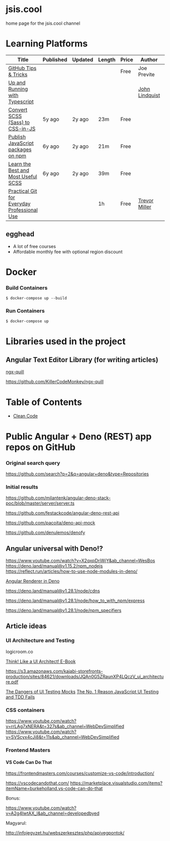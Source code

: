 # jsis.cool

home page for the jsis.cool channel

# Learning Platforms

| Title                                                                                                                 	| Published 	| Updated 	| Length 	| Price 	| Author                                                             	| Tags                	|
|-----------------------------------------------------------------------------------------------------------------------	|-----------	|---------	|--------	|-------	|--------------------------------------------------------------------	|---------------------	|
| [GitHub Tips & Tricks](https://egghead.io/courses/github-tips-tricks-6fc4)                                            	|           	|         	|        	| Free  	| Joe Previte                                                        	| github, git         	|
| [Up and Running with Typescript](https://egghead.io/courses/up-and-running-with-typescript)                           	|           	|         	|        	|       	| [John Lindquist](https://egghead.io/q/resources-by-john-lindquist) 	| typescript, ts      	|
| [Convert SCSS (Sass) to CSS-in-JS](https://egghead.io/courses/convert-scss-sass-to-css-in-js)                         	| 5y ago    	| 2y ago  	| 23m    	| Free  	|                                                                    	| css, scss, sass, js 	|
| [Publish JavaScript packages on npm](https://egghead.io/courses/publish-javascript-packages-on-npm)                   	| 6y ago    	| 2y ago  	| 21m    	| Free  	|                                                                    	|                     	|
| [Learn the Best and Most Useful SCSS](https://egghead.io/courses/learn-the-best-and-most-useful-scss)                 	| 6y ago    	| 2y ago  	| 39m    	| Free  	|                                                                    	| sass, scss, css     	|
| [Practical Git for Everyday Professional Use](https://egghead.io/courses/practical-git-for-everyday-professional-use) 	|           	|         	| 1h     	| Free  	| [Trevor Miller]( https://egghead.io/q/resources-by-trevor-miller ) 	| git                 	|           	|


[^1]: discount of 60% to account for differences in currencies.

## egghead

- A lot of free courses
- Affordable monthly fee with optional region discount

# Docker

### Build Containers

`$ docker-compose up --build`

### Run Containers

`$ docker-compose up`

# Libraries used in the project

## Angular Text Editor Library (for writing articles)

[ngx-quill](https://www.npmjs.com/package/ngx-quill)

https://github.com/KillerCodeMonkey/ngx-quill

# Table of Contents

- [Clean Code](https://htmlpreview.github.io/?https://github.com/webpreneur/jsis.cool/blob/main/clean-code/index.html)

# Public Angular + Deno (REST) app repos on GitHub

### Original search query

https://github.com/search?p=2&q=angular+deno&type=Repositories

### Initial results

https://github.com/milantenk/angular-deno-stack-poc/blob/master/server/server.ts

https://github.com/festackcode/angular-deno-rest-api

https://github.com/pacoita/deno-api-mock

https://github.com/denulemos/denofy

## Angular universal with Deno!?

https://www.youtube.com/watch?v=X2qxpDriWjY&ab_channel=WesBos
https://deno.land/manual@v1.15.2/npm_nodejs
https://reflect.run/articles/how-to-use-node-modules-in-deno/

[Angular Renderer in Deno](https://deno.land/x/angular_deno@v0.3.1)

https://deno.land/manual@v1.28.1/node/cdns

https://deno.land/manual@v1.28.1/node/how_to_with_npm/express

https://deno.land/manual@v1.28.1/node/npm_specifiers

## Article ideas

### UI Architecture and Testing

logicroom.co

[Think! Like a UI Architect! E-Book](https://www.logicroom.co/start)

https://s3.amazonaws.com/kajabi-storefronts-production/sites/84621/downloads/JQAn0G5ZRaunXP4LQczV_ui_architecture.pdf

[The Dangers of UI Testing Mocks](https://youtu.be/stK0cGlJETo)
[The No. 1 Reason JavaScript UI Testing and TDD Fails](https://youtu.be/s6udw_sNZjM)

### CSS containers

https://www.youtube.com/watch?v=rrLAg7xNERA&t=327s&ab_channel=WebDevSimplified
https://www.youtube.com/watch?v=SVScyx4cJi8&t=11s&ab_channel=WebDevSimplified

### Frontend Masters

#### VS Code Can Do That

https://frontendmasters.com/courses/customize-vs-code/introduction/

https://vscodecandothat.com/
https://marketplace.visualstudio.com/items?itemName=burkeholland.vs-code-can-do-that

Bonus:

https://www.youtube.com/watch?v=A2g4IwtAX_I&ab_channel=developedbyed

Magyarul:

http://infojegyzet.hu/webszerkesztes/php/apivegpontok/
